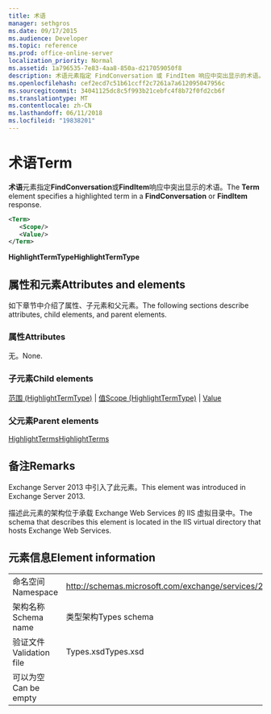 ```yaml
---
title: 术语
manager: sethgros
ms.date: 09/17/2015
ms.audience: Developer
ms.topic: reference
ms.prod: office-online-server
localization_priority: Normal
ms.assetid: 1a796535-7e83-4aa8-850a-d217059050f8
description: 术语元素指定 FindConversation 或 FindItem 响应中突出显示的术语。
ms.openlocfilehash: cef2ecd7c51b61ccff2c7261a7a612095047956c
ms.sourcegitcommit: 34041125dc8c5f993b21cebfc4f8b72f0fd2cb6f
ms.translationtype: MT
ms.contentlocale: zh-CN
ms.lasthandoff: 06/11/2018
ms.locfileid: "19838201"
---
```

# <a name="term"></a><span data-ttu-id="34105-103">术语</span><span class="sxs-lookup"><span data-stu-id="34105-103">Term</span></span>

<span data-ttu-id="34105-104">**术语**元素指定**FindConversation**或**FindItem**响应中突出显示的术语。</span><span class="sxs-lookup"><span data-stu-id="34105-104">The **Term** element specifies a highlighted term in a **FindConversation** or **FindItem** response.</span></span> 
  
```XML
<Term>
   <Scope/>
   <Value/>
</Term>
```

 <span data-ttu-id="34105-105">**HighlightTermType**</span><span class="sxs-lookup"><span data-stu-id="34105-105">**HighlightTermType**</span></span>
## <a name="attributes-and-elements"></a><span data-ttu-id="34105-106">属性和元素</span><span class="sxs-lookup"><span data-stu-id="34105-106">Attributes and elements</span></span>

<span data-ttu-id="34105-107">如下章节中介绍了属性、子元素和父元素。</span><span class="sxs-lookup"><span data-stu-id="34105-107">The following sections describe attributes, child elements, and parent elements.</span></span>
  
### <a name="attributes"></a><span data-ttu-id="34105-108">属性</span><span class="sxs-lookup"><span data-stu-id="34105-108">Attributes</span></span>

<span data-ttu-id="34105-109">无。</span><span class="sxs-lookup"><span data-stu-id="34105-109">None.</span></span>
  
### <a name="child-elements"></a><span data-ttu-id="34105-110">子元素</span><span class="sxs-lookup"><span data-stu-id="34105-110">Child elements</span></span>

<span data-ttu-id="34105-111">[范围 (HighlightTermType)](scope-highlighttermtype.md) | [值](value.md)</span><span class="sxs-lookup"><span data-stu-id="34105-111">[Scope (HighlightTermType)](scope-highlighttermtype.md) | [Value](value.md)</span></span>
  
### <a name="parent-elements"></a><span data-ttu-id="34105-112">父元素</span><span class="sxs-lookup"><span data-stu-id="34105-112">Parent elements</span></span>

[<span data-ttu-id="34105-113">HighlightTerms</span><span class="sxs-lookup"><span data-stu-id="34105-113">HighlightTerms</span></span>](highlightterms.md)
  
## <a name="remarks"></a><span data-ttu-id="34105-114">备注</span><span class="sxs-lookup"><span data-stu-id="34105-114">Remarks</span></span>

<span data-ttu-id="34105-115">Exchange Server 2013 中引入了此元素。</span><span class="sxs-lookup"><span data-stu-id="34105-115">This element was introduced in Exchange Server 2013.</span></span>
  
<span data-ttu-id="34105-116">描述此元素的架构位于承载 Exchange Web Services 的 IIS 虚拟目录中。</span><span class="sxs-lookup"><span data-stu-id="34105-116">The schema that describes this element is located in the IIS virtual directory that hosts Exchange Web Services.</span></span>
  
## <a name="element-information"></a><span data-ttu-id="34105-117">元素信息</span><span class="sxs-lookup"><span data-stu-id="34105-117">Element information</span></span>

|||
|:-----|:-----|
|<span data-ttu-id="34105-118">命名空间</span><span class="sxs-lookup"><span data-stu-id="34105-118">Namespace</span></span>  <br/> |http://schemas.microsoft.com/exchange/services/2006/types  <br/> |
|<span data-ttu-id="34105-119">架构名称</span><span class="sxs-lookup"><span data-stu-id="34105-119">Schema name</span></span>  <br/> |<span data-ttu-id="34105-120">类型架构</span><span class="sxs-lookup"><span data-stu-id="34105-120">Types schema</span></span>  <br/> |
|<span data-ttu-id="34105-121">验证文件</span><span class="sxs-lookup"><span data-stu-id="34105-121">Validation file</span></span>  <br/> |<span data-ttu-id="34105-122">Types.xsd</span><span class="sxs-lookup"><span data-stu-id="34105-122">Types.xsd</span></span>  <br/> |
|<span data-ttu-id="34105-123">可以为空</span><span class="sxs-lookup"><span data-stu-id="34105-123">Can be empty</span></span>  <br/> ||
   

